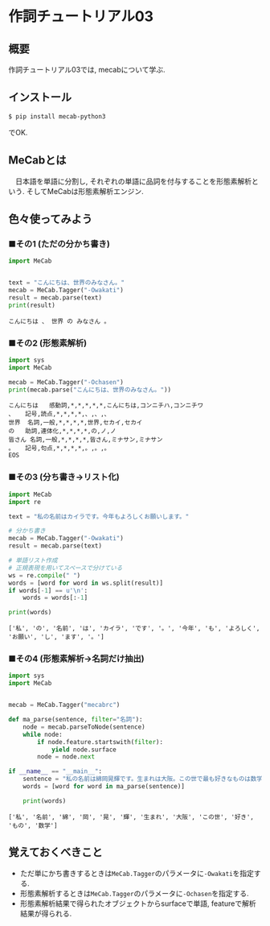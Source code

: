 # 作詞チュートリアル03
## 概要
作詞チュートリアル03では, mecabについて学ぶ.

## インストール
```command
$ pip install mecab-python3
```
でOK.

## MeCabとは
　日本語を単語に分割し, それぞれの単語に品詞を付与することを形態素解析という. そしてMeCabは形態素解析エンジン.

## 色々使ってみよう
### ■その1 (ただの分かち書き)
```python
import MeCab


text = "こんにちは、世界のみなさん。"
mecab = MeCab.Tagger("-Owakati")
result = mecab.parse(text)
print(result)
```
```command
こんにちは 、 世界 の みなさん 。 
```

### ■その2 (形態素解析)
```python
import sys
import MeCab

mecab = MeCab.Tagger("-Ochasen")
print(mecab.parse("こんにちは、世界のみなさん。"))
```
```command
こんにちは	感動詞,*,*,*,*,*,こんにちは,コンニチハ,コンニチワ
、	記号,読点,*,*,*,*,、,、,、
世界	名詞,一般,*,*,*,*,世界,セカイ,セカイ
の	助詞,連体化,*,*,*,*,の,ノ,ノ
皆さん	名詞,一般,*,*,*,*,皆さん,ミナサン,ミナサン
。	記号,句点,*,*,*,*,。,。,。
EOS
```

### ■その3 (分ち書き→リスト化)
```python
import MeCab
import re

text = "私の名前はカイラです。今年もよろしくお願いします。"

# 分かち書き
mecab = MeCab.Tagger("-Owakati")
result = mecab.parse(text)

# 単語リスト作成
# 正規表現を用いてスペースで分けている
ws = re.compile(" ")
words = [word for word in ws.split(result)]
if words[-1] == u'\n':
    words = words[:-1]

print(words)
```
```command
['私', 'の', '名前', 'は', 'カイラ', 'です', '。', '今年', 'も', 'よろしく', 'お願い', 'し', 'ます', '。']
```

### ■その4 (形態素解析→名詞だけ抽出)
```python
import sys
import MeCab


mecab = MeCab.Tagger("mecabrc")

def ma_parse(sentence, filter="名詞"):
    node = mecab.parseToNode(sentence)
    while node:
        if node.feature.startswith(filter):
            yield node.surface
        node = node.next

if __name__ == "__main__":
    sentence = "私の名前は綿岡晃輝です。生まれは大阪。この世で最も好きなものは数学です。"
    words = [word for word in ma_parse(sentence)]

    print(words)

```
```command
['私', '名前', '綿', '岡', '晃', '輝', '生まれ', '大阪', 'この世', '好き', 'もの', '数学']
```

## 覚えておくべきこと
- ただ単にかち書きするときは`MeCab.Tagger`のパラメータに`-Owakati`を指定する.
- 形態素解析するときは`MeCab.Tagger`のパラメータに`-Ochasen`を指定する.
- 形態素解析結果で得られたオブジェクトからsurfaceで単語, featureで解析結果が得られる.
